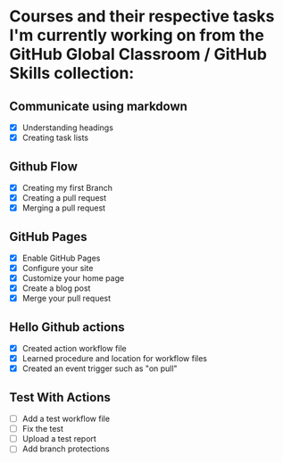 # Courses and their respective tasks I'm currently working on from the GitHub Global Classroom / GitHub Skills collection:
## Communicate using markdown
  - [x] Understanding headings
  - [x] Creating task lists
## Github Flow
  - [x] Creating my first Branch
  - [x] Creating a pull request
  - [x] Merging a pull request
## GitHub Pages
  - [x] Enable GitHub Pages
  - [x] Configure your site
  - [x] Customize your home page
  - [x] Create a blog post
  - [x] Merge your pull request
## Hello Github actions
  - [x] Created action workflow file
  - [x] Learned procedure and location for workflow files
  - [x] Created an event trigger such as "on pull"
## Test With Actions
 - [ ] Add a test workflow file
 - [ ] Fix the test
 - [ ] Upload a test report
 - [ ] Add branch protections
